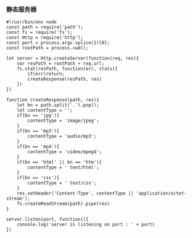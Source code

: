 ### 静态服务器

    #!/usr/bin/env node
    const path = require('path');
    const fs = require('fs');
    const Http = require('http');
    const port = process.argv.splice(2)[0];
    const rootPath = process.cwd();

    let server = Http.createServer(function(req, res){
        var resPath = rootPath + req.url;
        fs.stat(resPath, function(err, stats){
            if(err)return;
            createResponse(resPath, res)
        })
    })

    function createResponse(path, res){
        let bn = path.split('.').pop();
        let contentType = '';
        if(bn == 'jpg'){
            contentType = 'image/jpeg';
        }
        if(bn == 'mp3'){
            contentType = 'audio/mp3';
        }
        if(bn == 'mp4'){
            contentType = 'video/mpeg4';
        }
        if(bn == 'html' || bn == 'htm'){
            contentType = '	text/html';
        }
        if(bn == 'css'){
            contentType = ' text/css';
        }
        res.setHeader('Content-Type', contentType || 'application/octet-stream');
        fs.createReadStream(path).pipe(res)
    }

    server.listen(port, function(){
        console.log('server is listening on port : ' + port)
    })
